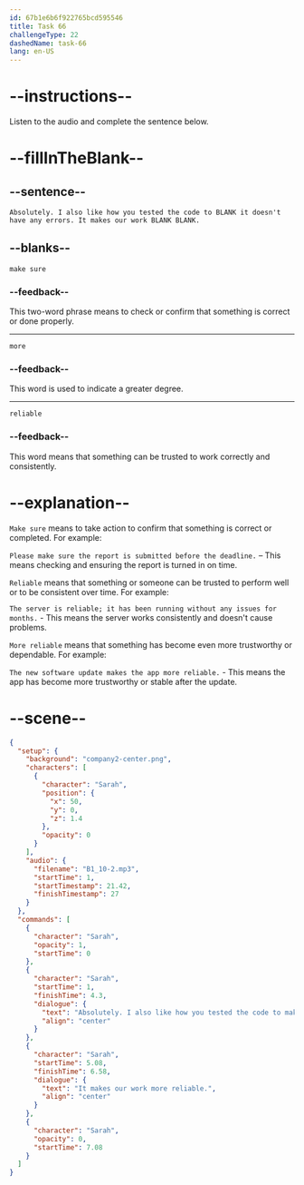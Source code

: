 ```yaml
---
id: 67b1e6b6f922765bcd595546
title: Task 66
challengeType: 22
dashedName: task-66
lang: en-US
---
```


<!-- (Audio) Sarah: Absolutely. I also like how you tested the code to make sure it doesn't have any errors. It makes our work more reliable. -->

# --instructions--

Listen to the audio and complete the sentence below.

# --fillInTheBlank--

## --sentence--

`Absolutely. I also like how you tested the code to BLANK it doesn't have any errors. It makes our work BLANK BLANK.`

## --blanks--

`make sure`

### --feedback--

This two-word phrase means to check or confirm that something is correct or done properly.

---

`more`

### --feedback--

This word is used to indicate a greater degree.

---

`reliable`

### --feedback--

This word means that something can be trusted to work correctly and consistently.

# --explanation--

`Make sure` means to take action to confirm that something is correct or completed. For example:  

`Please make sure the report is submitted before the deadline.` – This means checking and ensuring the report is turned in on time.  

`Reliable` means that something or someone can be trusted to perform well or to be consistent over time. For example:

`The server is reliable; it has been running without any issues for months.` - This means the server works consistently and doesn't cause problems.

`More reliable` means that something has become even more trustworthy or dependable. For example:

`The new software update makes the app more reliable.` - This means the app has become more trustworthy or stable after the update.

# --scene--

```json
{
  "setup": {
    "background": "company2-center.png",
    "characters": [
      {
        "character": "Sarah",
        "position": {
          "x": 50,
          "y": 0,
          "z": 1.4
        },
        "opacity": 0
      }
    ],
    "audio": {
      "filename": "B1_10-2.mp3",
      "startTime": 1,
      "startTimestamp": 21.42,
      "finishTimestamp": 27
    }
  },
  "commands": [
    {
      "character": "Sarah",
      "opacity": 1,
      "startTime": 0
    },
    {
      "character": "Sarah",
      "startTime": 1,
      "finishTime": 4.3,
      "dialogue": {
        "text": "Absolutely. I also like how you tested the code to make sure it doesn't have any errors.",
        "align": "center"
      }
    },
    {
      "character": "Sarah",
      "startTime": 5.08,
      "finishTime": 6.58,
      "dialogue": {
        "text": "It makes our work more reliable.",
        "align": "center"
      }
    },
    {
      "character": "Sarah",
      "opacity": 0,
      "startTime": 7.08
    }
  ]
}
```

